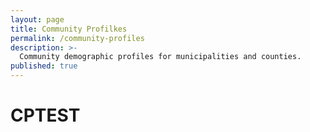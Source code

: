 ```yaml
---
layout: page
title: Community Profilkes
permalink: /community-profiles
description: >-
  Community demographic profiles for municipalities and counties.
published: true
---
```


# CPTEST
